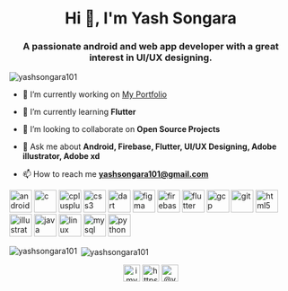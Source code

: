 <h1 align="center">Hi 👋, I'm Yash Songara</h1>
<h3 align="center">A passionate android and web app developer with a great interest in UI/UX designing.</h3>
<p align="left"> <img src="https://komarev.com/ghpvc/?username=yashsongara101" alt="yashsongara101" /> </p>

- 🔭 I’m currently working on [My Portfolio](https://imyash-6342.web.app/#/)

- 🌱 I’m currently learning **Flutter**

- 👯 I’m looking to collaborate on **Open Source Projects**

- 💬 Ask me about **Android, Firebase, Flutter, UI/UX Designing, Adobe illustrator, Adobe xd**

- 📫 How to reach me **yashsongara101@gmail.com**

<p align="left"><img src="https://devicons.github.io/devicon/devicon.git/icons/android/android-original-wordmark.svg" alt="android" width="40" height="40"/> <img src="https://devicons.github.io/devicon/devicon.git/icons/c/c-original.svg" alt="c" width="40" height="40"/> <img src="https://devicons.github.io/devicon/devicon.git/icons/cplusplus/cplusplus-original.svg" alt="cplusplus" width="40" height="40"/> <img src="https://devicons.github.io/devicon/devicon.git/icons/css3/css3-original-wordmark.svg" alt="css3" width="40" height="40"/> <img src="https://www.vectorlogo.zone/logos/dartlang/dartlang-icon.svg" alt="dart" width="40" height="40"/> <img src="https://www.vectorlogo.zone/logos/figma/figma-icon.svg" alt="figma" width="40" height="40"/> <img src="https://www.vectorlogo.zone/logos/firebase/firebase-icon.svg" alt="firebase" width="40" height="40"/> <img src="https://www.vectorlogo.zone/logos/flutterio/flutterio-icon.svg" alt="flutter" width="40" height="40"/> <img src="https://www.vectorlogo.zone/logos/google_cloud/google_cloud-icon.svg" alt="gcp" width="40" height="40"/> <img src="https://www.vectorlogo.zone/logos/git-scm/git-scm-icon.svg" alt="git" width="40" height="40"/> <img src="https://devicons.github.io/devicon/devicon.git/icons/html5/html5-original-wordmark.svg" alt="html5" width="40" height="40"/> <img src="https://www.vectorlogo.zone/logos/adobe_illustrator/adobe_illustrator-icon.svg" alt="illustrator" width="40" height="40"/> <img src="https://devicons.github.io/devicon/devicon.git/icons/java/java-original-wordmark.svg" alt="java" width="40" height="40"/> <img src="https://devicons.github.io/devicon/devicon.git/icons/linux/linux-original.svg" alt="linux" width="40" height="40"/> <img src="https://devicons.github.io/devicon/devicon.git/icons/mysql/mysql-original-wordmark.svg" alt="mysql" width="40" height="40"/> <img src="https://devicons.github.io/devicon/devicon.git/icons/python/python-original.svg" alt="python" width="40" height="40"/></p><p><img align="left" src="https://github-readme-stats.vercel.app/api/top-langs/?username=yashsongara101&layout=compact&hide=html" alt="yashsongara101" /></p>

<p>&nbsp;<img align="center" src="https://github-readme-stats.vercel.app/api?username=yashsongara101&show_icons=true" alt="yashsongara101" /></p>
<p align="center">
<a href="https://dev.to/imyash" target="blank"><img align="center" src="https://cdn.jsdelivr.net/npm/simple-icons@3.0.1/icons/dev-dot-to.svg" alt="imyash" height="30" width="30" /></a>
<a href="https://linkedin.com/in/https://www.linkedin.com/in/yash-songara-54576414a/" target="blank"><img align="center" src="https://cdn.jsdelivr.net/npm/simple-icons@3.0.1/icons/linkedin.svg" alt="https://www.linkedin.com/in/yash-songara-54576414a/" height="30" width="30" /></a>
<a href="https://medium.com/@yashsongara101" target="blank"><img align="center" src="https://cdn.jsdelivr.net/npm/simple-icons@3.0.1/icons/medium.svg" alt="@yashsongara101" height="30" width="30" /></a>
</p>

